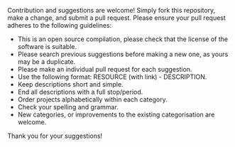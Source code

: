 Contribution and suggestions are welcome! Simply fork this repository, make a change, and submit a pull request. Please ensure your pull request adheres to the following guidelines:

- This is an open source compilation, please check that the license of the software is suitable.  
- Please search previous suggestions before making a new one, as yours may be a duplicate.  
- Please make an individual pull request for each suggestion.  
- Use the following format: RESOURCE (with link) - DESCRIPTION.  
- Keep descriptions short and simple.  
- End all descriptions with a full stop/period.  
- Order projects alphabetically within each category.  
- Check your spelling and grammar.  
- New categories, or improvements to the existing categorisation are welcome.   

Thank you for your suggestions!

